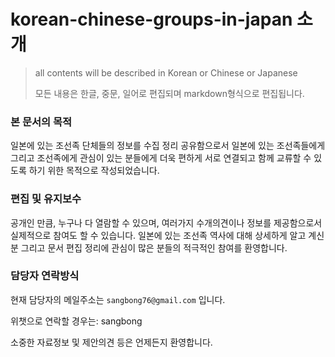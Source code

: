 # korean-chinese-groups-in-japan 소개 

> all contents will be described in Korean or Chinese or Japanese 
>
> 모든 내용은 한글, 중문, 일어로 편집되며 markdown형식으로 편집됩니다. 

### 본 문서의 목적 

일본에 있는 조선족 단체들의 정보를 수집 정리 공유함으로서 일본에 있는 조선족들에게 그리고 
조선족에게 관심이 있는 분들에게 더욱 편하게 서로 연결되고 함께 교류할 수 있도록 하기 위한 
목적으로 작성되었습니다. 

### 편집 및 유지보수

공개인 만큼, 누구나 다 열람할 수 있으며, 여러가지 수개의견이나 정보를 제공함으로서 
실제적으로 참여도 할 수 있습니다. 일본에 있는 조선족 역사에 대해 상세하게 알고 계신분 
그리고 문서 편집 정리에 관심이 많은 분들의 적극적인 참여를 환영합니다. 

### 담당자 연락방식 

현재 담당자의 메일주소는 `sangbong76@gmail.com` 입니다. 

위챗으로 연락할 경우는: sangbong 

소중한 자료정보 및 제안의견 등은 언제든지 환영합니다. 

